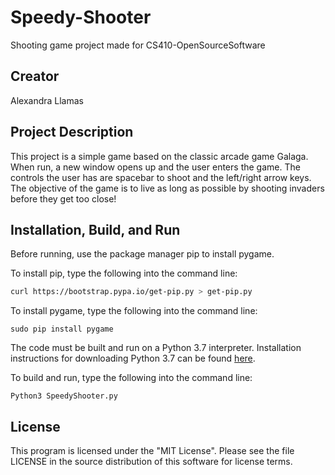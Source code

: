 # Speedy-Shooter
Shooting game project made for CS410-OpenSourceSoftware

## Creator
Alexandra Llamas

## Project Description
This project is a simple game based on the classic arcade game Galaga. When run, a new window opens up and the user enters the game. 
The controls the user has are spacebar to shoot and the left/right arrow keys.
The objective of the game is to live as long as possible by shooting invaders before they get too close! 

## Installation, Build, and Run
Before running, use the package manager pip to install pygame.

To install pip, type the following into the command line:

```bash
curl https://bootstrap.pypa.io/get-pip.py > get-pip.py
```

To install pygame, type the following into the command line:

```
sudo pip install pygame
```

The code must be built and run on a Python 3.7 interpreter. Installation instructions for downloading
Python 3.7 can be found [here](https://www.python.org/downloads/).

To build and run, type the following into the command line:
```
Python3 SpeedyShooter.py
```


## License
This program is licensed under the "MIT License". Please see the file LICENSE in the source distribution of this software for license terms.